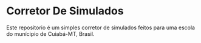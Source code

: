 # Corretor De Simulados
Este repositorio é um simples corretor de simulados feitos para uma escola do munícipio de Cuiabá-MT, Brasil.
